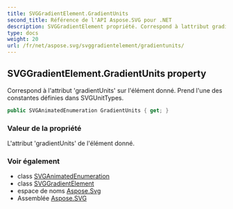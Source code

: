 ```yaml
---
title: SVGGradientElement.GradientUnits
second_title: Référence de l'API Aspose.SVG pour .NET
description: SVGGradientElement propriété. Correspond à lattribut gradientUnits sur lélément donné. Prend lune des constantes définies dans SVGUnitTypes.
type: docs
weight: 20
url: /fr/net/aspose.svg/svggradientelement/gradientunits/
---
```

## SVGGradientElement.GradientUnits property

Correspond à l'attribut 'gradientUnits' sur l'élément donné. Prend l'une des constantes définies dans SVGUnitTypes.

```csharp
public SVGAnimatedEnumeration GradientUnits { get; }
```

### Valeur de la propriété

L'attribut 'gradientUnits' de l'élément donné.

### Voir également

* class [SVGAnimatedEnumeration](../../../aspose.svg.datatypes/svganimatedenumeration/)
* class [SVGGradientElement](../)
* espace de noms [Aspose.Svg](../../svggradientelement/)
* Assemblée [Aspose.SVG](../../../)


